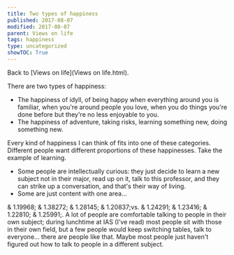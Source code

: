 ```yaml
---
title: Two types of happiness
published: 2017-08-07
modified: 2017-08-07
parent: Views on life
tags: happiness
type: uncategorized
showTOC: True
---
```




Back to [Views on life](Views on life.html).

There are two types of happiness:
+ The happiness of idyll, of being happy when everything around you is familiar, when you're around people you love, when you do things you're done before but they're no less enjoyable to you. 
+ The happiness of adventure, taking risks, learning something new, doing something new.

Every kind of happiness I can think of fits into one of these categories. Different people want different proportions of these happinesses. Take the example of learning.
+ Some people are intellectually curious: they just decide to learn a new subject not in their major, read up on it, talk to this professor, and they can strike up a conversation, and that's their way of living. 
+ Some are just content with one area...  

&
1.19968;
&
1.38272;
&
1.28145;
&
1.20837;vs. 
&
1.24291;
&
1.23416;
&
1.22810;
&
1.25991;. A lot of people are comfortable talking to people in their own subject; during lunchtime at IAS (I've read) most people sit with those in their own field, but a few people would keep switching tables, talk to everyone... there are people like that. Maybe most people just haven't figured out how to talk to people in a different subject.



